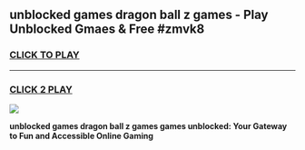 
## unblocked games dragon ball z games - Play Unblocked Gmaes & Free #zmvk8
<h3>
<a href="https://news.freeplayer.one?title=unblocked_games_dragon_ball_z_games&ref=03M">CLICK TO PLAY</a></h3>
<hr>

<h3>
<a href="https://news.freeplayer.one?title=unblocked_games_dragon_ball_z_games&ref=03M">CLICK 2 PLAY</a>
  
</h3>

<a href="https://news.freeplayer.one?title=unblocked_games_dragon_ball_z_games&ref=03M"><img src="https://clearcache.store/games.png"></a>


**unblocked games dragon ball z games games unblocked: Your Gateway to Fun and Accessible Online Gaming**
